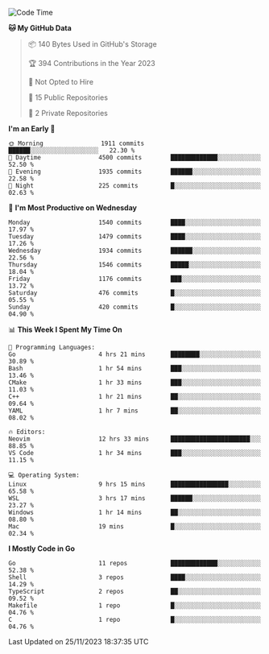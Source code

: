 <!--START_SECTION:waka-->
![Code Time](http://img.shields.io/badge/Code%20Time-241%20hrs%2021%20mins-blue)

**🐱 My GitHub Data** 

> 📦 140 Bytes Used in GitHub's Storage 
 > 
> 🏆 394 Contributions in the Year 2023
 > 
> 🚫 Not Opted to Hire
 > 
> 📜 15 Public Repositories 
 > 
> 🔑 2 Private Repositories 
 > 
**I'm an Early 🐤** 

```text
🌞 Morning                1911 commits        ██████░░░░░░░░░░░░░░░░░░░   22.30 % 
🌆 Daytime                4500 commits        █████████████░░░░░░░░░░░░   52.50 % 
🌃 Evening                1935 commits        ██████░░░░░░░░░░░░░░░░░░░   22.58 % 
🌙 Night                  225 commits         █░░░░░░░░░░░░░░░░░░░░░░░░   02.63 % 
```
📅 **I'm Most Productive on Wednesday** 

```text
Monday                   1540 commits        ████░░░░░░░░░░░░░░░░░░░░░   17.97 % 
Tuesday                  1479 commits        ████░░░░░░░░░░░░░░░░░░░░░   17.26 % 
Wednesday                1934 commits        ██████░░░░░░░░░░░░░░░░░░░   22.56 % 
Thursday                 1546 commits        █████░░░░░░░░░░░░░░░░░░░░   18.04 % 
Friday                   1176 commits        ███░░░░░░░░░░░░░░░░░░░░░░   13.72 % 
Saturday                 476 commits         █░░░░░░░░░░░░░░░░░░░░░░░░   05.55 % 
Sunday                   420 commits         █░░░░░░░░░░░░░░░░░░░░░░░░   04.90 % 
```


📊 **This Week I Spent My Time On** 

```text
💬 Programming Languages: 
Go                       4 hrs 21 mins       ████████░░░░░░░░░░░░░░░░░   30.89 % 
Bash                     1 hr 54 mins        ███░░░░░░░░░░░░░░░░░░░░░░   13.46 % 
CMake                    1 hr 33 mins        ███░░░░░░░░░░░░░░░░░░░░░░   11.03 % 
C++                      1 hr 21 mins        ██░░░░░░░░░░░░░░░░░░░░░░░   09.64 % 
YAML                     1 hr 7 mins         ██░░░░░░░░░░░░░░░░░░░░░░░   08.02 % 

🔥 Editors: 
Neovim                   12 hrs 33 mins      ██████████████████████░░░   88.85 % 
VS Code                  1 hr 34 mins        ███░░░░░░░░░░░░░░░░░░░░░░   11.15 % 

💻 Operating System: 
Linux                    9 hrs 15 mins       ████████████████░░░░░░░░░   65.58 % 
WSL                      3 hrs 17 mins       ██████░░░░░░░░░░░░░░░░░░░   23.27 % 
Windows                  1 hr 14 mins        ██░░░░░░░░░░░░░░░░░░░░░░░   08.80 % 
Mac                      19 mins             █░░░░░░░░░░░░░░░░░░░░░░░░   02.34 % 
```

**I Mostly Code in Go** 

```text
Go                       11 repos            █████████████░░░░░░░░░░░░   52.38 % 
Shell                    3 repos             ████░░░░░░░░░░░░░░░░░░░░░   14.29 % 
TypeScript               2 repos             ██░░░░░░░░░░░░░░░░░░░░░░░   09.52 % 
Makefile                 1 repo              █░░░░░░░░░░░░░░░░░░░░░░░░   04.76 % 
C                        1 repo              █░░░░░░░░░░░░░░░░░░░░░░░░   04.76 % 
```




 Last Updated on 25/11/2023 18:37:35 UTC
<!--END_SECTION:waka-->
